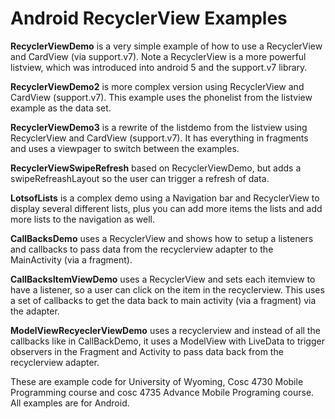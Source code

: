 Android RecyclerView Examples
==============

<b>RecyclerViewDemo</b> is a very simple example of how to use a RecyclerView and CardView (via support.v7).   Note a RecyclerView is a more powerful listview, which was introduced into android 5 and the support.v7 library.

<b>RecyclerViewDemo2</b> is more complex version using RecyclerView and CardView (support.v7). This example uses the phonelist from the listview example as the data set.

<b>RecyclerViewDemo3</b> is a rewrite of the listdemo from the listview using RecyclerView and CardView (support.v7). It has everything in fragments and uses a viewpager to switch between the examples.

<b>RecyclerViewSwipeRefresh</b> based on RecyclerViewDemo, but adds a swipeRefreashLayout so the user can trigger a refresh of data.

<b>LotsofLists</b> is a complex demo using a Navigation bar and RecyclerView to display several different lists, plus you can add more items the lists and add more lists to the navigation as well.

<b>CallBacksDemo</b> uses a RecyclerView and shows how to setup a listeners and callbacks to pass data from the recyclerview adapter to the MainActivity (via a fragment).

<b>CallBacksItemViewDemo</b> uses a RecyclerView and sets each itemview to have a listener, so a user can click on the item in the recyclerview.  This uses a set of callbacks to get the data back to main activity (via a fragment) via the adapter.

<b>ModelViewRecyeclerViewDemo</b> uses a recyclerview and instead of all the callbacks like in CallBackDemo, it uses a ModelView with LiveData to trigger observers in the Fragment and Activity to pass data back from the recyclerview adapter.

These are example code for University of Wyoming, Cosc 4730 Mobile Programming course and cosc 4735 Advance Mobile Programing course.  All examples are for Android.
